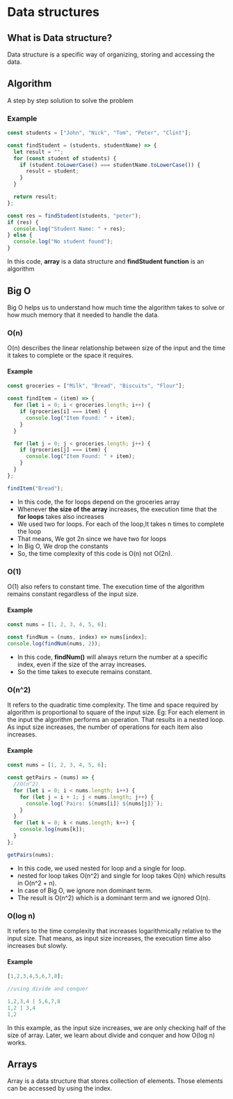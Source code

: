 # Data structures

## What is Data structure?

Data structure is a specific way of organizing, storing and accessing the data.

## Algorithm

A step by step solution to solve the problem

### Example

```javascript
const students = ["John", "Nick", "Tom", "Peter", "Clint"];

const findStudent = (students, studentName) => {
  let result = "";
  for (const student of students) {
    if (student.toLowerCase() === studentName.toLowerCase()) {
      result = student;
    }
  }

  return result;
};

const res = findStudent(students, "peter");
if (res) {
  console.log("Student Name: " + res);
} else {
  console.log("No student found");
}
```

In this code, **array** is a data structure and **findStudent function** is an algorithm

## Big O

Big O helps us to understand how much time the algorithm takes to solve or how much memory that it needed to handle the data.

### O(n)

O(n) describes the linear relationship between size of the input and the time it takes to complete or the space it requires.

#### Example

```javascript
const groceries = ["Milk", "Bread", "Biscuits", "Flour"];

const findItem = (item) => {
  for (let i = 0; i < groceries.length; i++) {
    if (groceries[i] === item) {
      console.log("Item Found: " + item);
    }
  }

  for (let j = 0; j < groceries.length; j++) {
    if (groceries[j] === item) {
      console.log("Item Found: " + item);
    }
  }
};

findItem("Bread");
```

- In this code, the for loops depend on the groceries array
- Whenever **the size of the array** increases, the execution time that the **for loops** takes also increases
- We used two for loops. For each of the loop,It takes n times to complete the loop
- That means, We got 2n since we have two for loops
- In Big O, We drop the constants
- So, the time complexity of this code is O(n) not O(2n).

### O(1)

O(1) also refers to constant time. The execution time of the algorithm remains constant regardless of the input size.

#### Example

```javascript
const nums = [1, 2, 3, 4, 5, 6];

const findNum = (nums, index) => nums[index];
console.log(findNum(nums, 2));
```

- In this code, **findNum()** will always return the number at a specific index, even if the size of the array increases.
- So the time takes to execute remains constant.

### O(n^2)

It refers to the quadratic time complexity. The time and space required by algorithm is proportional to square of the input size.
Eg: For each element in the input the algorithm performs an operation. That results in a nested loop.
As input size increases, the number of operations for each item also increases.

#### Example

```javascript
const nums = [1, 2, 3, 4, 5, 6];

const getPairs = (nums) => {
  //O(n^2)
  for (let i = 0; i < nums.length; i++) {
    for (let j = i + 1; j < nums.length; j++) {
      console.log(`Pairs: ${nums[i]} ${nums[j]}`);
    }
  }
  for (let k = 0; k < nums.length; k++) {
    console.log(nums[k]);
  }
};

getPairs(nums);
```

- In this code, we used nested for loop and a single for loop.
- nested for loop takes O(n^2) and single for loop takes O(n) which results in O(n^2 + n).
- In case of Big O, we ignore non dominant term.
- The result is O(n^2) which is a dominant term and we ignored O(n).


### O(log n)

It refers to the time complexity that increases logarithmically relative to the input size. That means, as input size increases, the execution time also increases but slowly.

#### Example

```javascript
[1,2,3,4,5,6,7,8];

//using divide and conquer

1,2,3,4 | 5,6,7,8
1,2 | 3,4
1,2

```
In this example, as the input size increases, we are only checking half of the size of array.
Later, we learn about divide and conquer and how O(log n) works.

## Arrays

Array is a data structure that stores collection of elements. Those elements can be accessed by using the index.